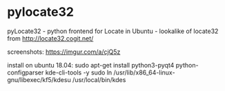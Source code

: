 # pylocate32
pyLocate32 - python frontend for Locate in Ubuntu - lookalike of locate32 from http://locate32.cogit.net/

screenshots: https://imgur.com/a/cjQ5z

install on ubuntu 18.04:
sudo apt-get install python3-pyqt4 python-configparser kde-cli-tools -y
sudo ln /usr/lib/x86_64-linux-gnu/libexec/kf5/kdesu /usr/local/bin/kdes
